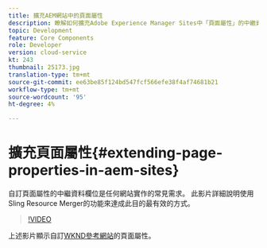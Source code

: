 ```yaml
---
title: 擴充AEM網站中的頁面屬性
description: 瞭解如何擴充Adobe Experience Manager Sites中「頁面屬性」的中繼資料欄位。 此影片詳細說明使用Sling Resource Merger的功能來達成此目的最有效的方式。
topic: Development
feature: Core Components
role: Developer
version: cloud-service
kt: 243
thumbnail: 25173.jpg
translation-type: tm+mt
source-git-commit: ee63be85f124bd547fcf566efe38f4af74681b21
workflow-type: tm+mt
source-wordcount: '95'
ht-degree: 4%

---
```



# 擴充頁面屬性{#extending-page-properties-in-aem-sites}

自訂頁面屬性的中繼資料欄位是任何網站實作的常見需求。 此影片詳細說明使用Sling Resource Merger的功能來達成此目的最有效的方式。

>[!VIDEO](https://video.tv.adobe.com/v/25173?quality=9&learn=on)

上述影片顯示自訂[WKND參考網站](https://github.com/adobe/aem-guides-wknd)的頁面屬性。
